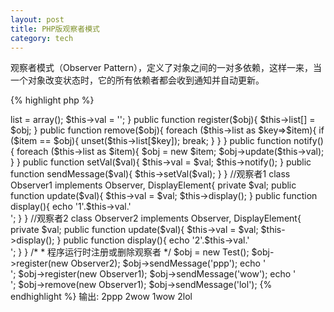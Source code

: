 ```yaml
---
layout: post
title: PHP版观察者模式
category: tech
---
```

观察者模式（Observer Pattern），定义了对象之间的一对多依赖，这样一来，当一个对象改变状态时，它的所有依赖者都会收到通知并自动更新。

{% highlight php %}
<?php
/*
 * 观察者模式
 * 定义了对象之间的一对多依赖，这样一来，
 * 当一个对象改变状态时，
 * 它的所有依赖者都会收到通知并自动更新。
 */

//主题
interface Subject{
	//注册
	public function register($obj);
	//删除
	public function remove($obj);
	//通知
	public function notify();
}

//观察者
interface Observer{
	//更新
	public function update($val);
}

//显示
interface DisplayElement{
	public function display();
}

class Test implements Subject{
	private $list;
	private $val;

	public function __construct(){
		$this->list = array();
		$this->val = '';
	}

	public function register($obj){
		$this->list[] = $obj;
	}

	public function remove($obj){
		foreach ($this->list as $key=>$item){
			if ($item == $obj){
				unset($this->list[$key]);
				break;
			}
		}	
	}

	public function notify(){
		foreach ($this->list as $item){
			$obj = new $item;
			$obj->update($this->val);
		}
	}

	public function setVal($val){
		$this->val = $val;
		$this->notify();
	}

	public function sendMessage($val){
		$this->setVal($val);
	}
}

//观察者1
class Observer1 implements Observer, DisplayElement{
	private $val;

	public function update($val){
		$this->val = $val;
		$this->display();
	}

	public function display(){
		echo '1'.$this->val.'<br />';
	}
}

//观察者2
class Observer2 implements Observer, DisplayElement{
	private $val;

	public function update($val){
		$this->val = $val;
		$this->display();
	}

	public function display(){
		echo '2'.$this->val.'<br />';
	}
}

/*
 * 程序运行时注册或删除观察者
 */
$obj = new Test();
$obj->register(new Observer2);
$obj->sendMessage('ppp');
echo '<br />';
$obj->register(new Observer1);
$obj->sendMessage('wow');
echo '<br />';
$obj->remove(new Observer1);
$obj->sendMessage('lol');
{% endhighlight %}

输出:   
2ppp  

2wow  
1wow  

2lol  

